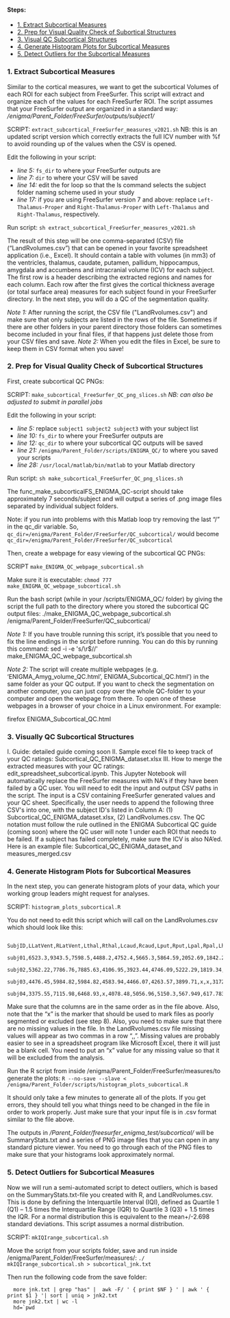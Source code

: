 #### Steps:
* [1. Extract Subcortical Measures](#1.-extract-subcortical-measures)
* [2. Prep for Visual Quality Check of Subortical Structures](#2.-prep-for-visual-quality-check-of-subcortical-structures)
* [3. Visual QC Subcortical Structures](#3.-visual-qc-subcortical-structures)
* [4. Generate Histogram Plots for Subcortical Measures](#4.-generate-histogram-plots-for-subcortical-measures)
* [5. Detect Outliers for the Subcortical Measures](#4.-detect-outliers-for-subcortical-measures)

### 1. Extract Subcortical Measures

Similar to the cortical measures, we want to get the subcortical Volumes of each ROI for each subject from FreeSurfer. This script will extract and organize each of the values for each FreeSurfer ROI. The script assumes that your FreeSurfer output are organized in a standard way:
_/enigma/Parent_Folder/FreeSurfer/outputs/subject1/_

SCRIPT: `extract_subcortical_FreeSurfer_measures_v2021.sh`
NB: this is an updated script version which correctly extracts the full ICV number with %f to avoid rounding up of the values when the CSV is opened. 

Edit the following in your script: 
*	_line 5:_ `fs_dir` to where your FreeSurfer outputs are
*	_line 7:_ `dir` to where your CSV will be saved
*	_line 14:_ edit the for loop so that the ls command selects the subject folder naming scheme used in your study
*	_line 17:_ if you are using FreeSurfer version 7 and above: replace `Left-Thalamus-Proper` and `Right-Thalamus-Proper` with `Left-Thalamus` and `Right-Thalamus`, respectively.
 
Run script: `sh extract_subcortical_FreeSurfer_measures_v2021.sh`

The result of this step will be one comma-separated (CSV) file (“LandRvolumes.csv”) that can be opened in your favorite spreadsheet application (i.e., Excel). It should contain a table with volumes (in mm3) of the ventricles, thalamus, caudate, putamen, pallidum, hippocampus, amygdala and accumbens and intracranial volume (ICV) for each subject. The first row is a header describing the extracted regions and names for each column. Each row after the first gives the cortical thickness average (or total surface area) measures for each subject found in your FreeSurfer directory. In the next step, you will do a QC of the segmentation quality.

_Note 1:_ After running the script, the CSV file ("LandRvolumes.csv") and make sure that only subjects are listed in the rows of the file. Sometimes if there are other folders in your parent directory those folders can sometimes become included in your final files, if that happens just delete those from your CSV files and save. 
_Note 2:_ When you edit the files in Excel, be sure to keep them in CSV format when you save!

### 2. Prep for Visual Quality Check of Subcortical Structures

First, create subcortical QC PNGs:

SCRIPT: `make_subcortical_FreeSurfer_QC_png_slices.sh`
_NB: can also be adjusted to submit in parallel jobs_

Edit the following in your script: 
*	_line 5:_ replace `subject1 subject2 subject3` with your subject list 
*	_line 10:_ `fs_dir` to where your FreeSurfer outputs are 
*	_line 12:_ `qc_dir` to where your subcortical QC outputs will be saved
*	_line 21:_ `/enigma/Parent_Folder/scripts/ENIGMA_QC/` to where you saved your scripts
*	_line 28:_ `/usr/local/matlab/bin/matlab` to your Matlab directory

Run script: `sh make_subcortical_FreeSurfer_QC_png_slices.sh`
 
The func_make_subcorticalFS_ENIGMA_QC-script should take approximately 7 seconds/subject and will output a series of .png image files separated by individual subject folders.

Note: if you run into problems with this Matlab loop try removing the last “/” in the qc_dir variable. So, `qc_dir=/enigma/Parent_Folder/FreeSurfer/QC_subcortical/` would become `qc_dir=/enigma/Parent_Folder/FreeSurfer/QC_subcortical`

Then, create a webpage for easy viewing of the subcortical QC PNGs:

SCRIPT `make_ENIGMA_QC_webpage_subcortical.sh`

Make sure it is executable:
`chmod 777 make_ENIGMA_QC_webpage_subcortical.sh`

Run the bash script (while in your /scripts/ENIGMA_QC/ folder) by giving the script the full path to the directory where you stored the subcortical QC output files:
./make_ENIGMA_QC_webpage_subcortical.sh /enigma/Parent_Folder/FreeSurfer/QC_subcortical/

_Note 1:_ If you have trouble running this script, it’s possible that you need to fix the line endings in the script before running. You can do this by running this command: sed -i -e 's/\r$//' make_ENIGMA_QC_webpage_subcortical.sh

_Note 2:_ The script will create multiple webpages (e.g. ‘ENIGMA_Amyg_volume_QC.html’, ENIGMA_Subcortical_QC.html’) in the same folder as your QC output. If you want to check the segmentation on another computer, you can just copy over the whole QC-folder to your computer and open the webpage from there. To open one of these webpages in a browser of your choice in a Linux environment. For example:

firefox ENIGMA_Subcortical_QC.html

### 3. Visually QC Subcortical Structures

I.	Guide: detailed guide coming soon 
II.	Sample excel file to keep track of your QC ratings: Subcortical_QC_ENIGMA_dataset.xlsx
III.	How to merge the extracted measures with your QC ratings: edit_spreadsheet_subcortical.ipynb. This Jupyter Notebook will automatically replace the FreeSurfer measures with NA's if they have been failed by a QC user. You will need to edit the input and output CSV paths in the script. The input is a CSV containing FreeSurfer generated values and your QC sheet. Specifically, the user needs to append the following three CSV's into one, with the subject ID's listed in Column A: (1) Subcortical_QC_ENIGMA_dataset.xlsx, (2) LandRvolumes.csv. The QC notation must follow the rule outlined in the ENIGMA Subcortical QC guide (coming soon) where the QC user will note 1 under each ROI that needs to be failed. If a subject has failed completely, make sure the ICV is also NA’ed. Here is an example file: Subcortical_QC_ENIGMA_dataset_and measures_merged.csv

### 4. Generate Histogram Plots for Subcortical Measures

In the next step, you can generate histogram plots of your data, which your working group leaders might request for analyses. 

SCRIPT: `histogram_plots_subcortical.R`

You do not need to edit this script which will call on the LandRvolumes.csv which should look like this:

      SubjID,LLatVent,RLatVent,Lthal,Rthal,Lcaud,Rcaud,Lput,Rput,Lpal,Rpal,Lhippo,Rhippo,Lamyg,Ramyg,Laccumb,Raccumb,ICV
      subj01,6523.3,9343.5,7598.5,4488.2,4752.4,5665.3,5864.59,2052.69,1842.28,3398.2,4052.37,787.061,702.422,591.68,576.65,0.908024
      subj02,5362.22,7786.76,7885.63,4106.95,3923.44,4746.09,5222.29,1819.34,1961.72,3454.37,3675.85,933.398,880.4,x,x,0.737983
      subj03,4476.45,5984.82,5984.82,4583.94,4466.07,4263.57,3899.71,x,x,3172.76,3083.38,599.59,435.85,146.338,253.916,0.677593
      subj04,3375.55,7115.98,6468.93,x,4078.48,5056.96,5150.3,567.949,617.783,3628.39,3214.69,1091.6,1033.86,435.85,208.037,0.637183

Make sure that the columns are in the same order as in the file above. Also, note that the “x” is the marker that should be used to mark files as poorly segmented or excluded (see step 8). Also, you need to make sure that there are no missing values in the file. In the LandRvolumes.csv file missing values will appear as two commas in a row “,,”. Missing values are probably easier to see in a spreadsheet program like Microsoft Excel, there it will just be a blank cell. You need to put an “x” value for any missing value so that it will be excluded from the analysis. 

Run the R script from inside /enigma/Parent_Folder/FreeSurfer/measures/to generate the plots:
`R --no-save --slave < /enigma/Parent_Folder/scripts/histogram_plots_subcortical.R`

It should only take a few minutes to generate all of the plots. If you get errors, they should tell you what things need to be changed in the file in order to work properly. Just make sure that your input file is in .csv format similar to the file above.

The outputs in _/Parent_Folder/freesurfer_enigma_test/subcortical/_ will be SummaryStats.txt and a series of PNG image files that you can open in any standard picture viewer. You need to go through each of the PNG files to make sure that your histograms look approximately normal. 

### 5. Detect Outliers for Subcortical Measures

Now we will run a semi-automated script to detect outliers, which is based on the SummaryStats.txt-file you created with R, and LandRvolumes.csv. This is done by defining the Interquartile Interval (IQI), defined as Quartile 1 (Q1) – 1.5 times the Interquartile Range (IQR) to Quartile 3 (Q3) + 1.5 times the IQR. For a normal distribution this is equivalent to the mean+/-2.698 standard deviations. This script assumes a normal distribution.

SCRIPT: `mkIQIrange_subcortical.sh`

Move the script from your scripts folder, save and run inside /enigma/Parent_Folder/FreeSurfer/measures/:
`./ mkIQIrange_subcortical.sh > subcortical_jnk.txt`

Then run the following code from the save folder:

      more jnk.txt | grep "has" |  awk -F/ ' { print $NF } ' | awk ' { print $1 } '| sort | uniq > jnk2.txt
      more jnk2.txt | wc -l
      hd=`pwd
